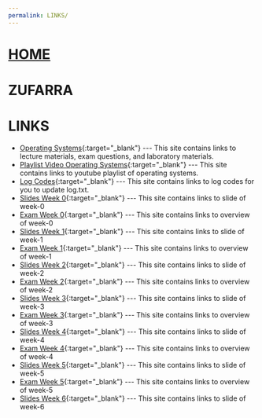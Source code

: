 ```yaml
---
permalink: LINKS/
---
```

# [HOME](../)
# ZUFARRA
# LINKS
* [Operating Systems](https://os.vlsm.org/){:target="_blank"} ---
  This site contains links to lecture materials, exam questions, and laboratory materials.
* [Playlist Video Operating Systems](https://os.vlsm.org/playlists/){:target="_blank"} ---
  This site contains links to youtube playlist of operating systems.
* [Log Codes](https://doit.vlsm.org/ETC/logCodes.txt){:target="_blank"} ---
  This site contains links to log codes for you to update log.txt.
* [Slides Week 0](https://docos.vlsm.org/Slides/os00.pdf){:target="_blank"} ---
  This site contains links to slide of week-0
* [Exam Week 0](https://rms46.vlsm.org/2/195.pdf){:target="_blank"} ---
  This site contains links to overview of week-0
* [Slides Week 1](https://docos.vlsm.org/Slides/os01.pdf){:target="_blank"} ---
  This site contains links to slide of week-1
* [Exam Week 1](https://rms46.vlsm.org/2/196.pdf){:target="_blank"} ---
  This site contains links to overview of week-1
* [Slides Week 2](https://docos.vlsm.org/Slides/os02.pdf){:target="_blank"} ---
  This site contains links to slide of week-2
* [Exam Week 2](https://rms46.vlsm.org/2/197.pdf){:target="_blank"} ---
  This site contains links to overview of week-2
* [Slides Week 3](https://docos.vlsm.org/Slides/os03.pdf){:target="_blank"} ---
  This site contains links to slide of week-3
* [Exam Week 3](https://rms46.vlsm.org/2/198.pdf){:target="_blank"} ---
  This site contains links to overview of week-3
* [Slides Week 4](https://docos.vlsm.org/Slides/os04.pdf){:target="_blank"} ---
  This site contains links to slide of week-4
* [Exam Week 4](https://rms46.vlsm.org/2/199.pdf){:target="_blank"} ---
  This site contains links to overview of week-4
* [Slides Week 5](https://docos.vlsm.org/Slides/os05.pdf){:target="_blank"} ---
  This site contains links to slide of week-5
* [Exam Week 5](https://rms46.vlsm.org/2/200.pdf){:target="_blank"} ---
  This site contains links to overview of week-5
* [Slides Week 6](https://docos.vlsm.org/Slides/os06.pdf){:target="_blank"} ---
  This site contains links to slide of week-6
  
  
